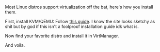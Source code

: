 Most Linux distros support virtualization off the bat, here's how you install them.

First, install KVM/QEMU:
Follow [this guide](https://christitus.com/vm-setup-in-linux/). I know the site looks sketchy as shit but by god if this isn't a foolproof installation guide idk what is.

Now find your favorite distro and install it in VirtManager.

And voila.